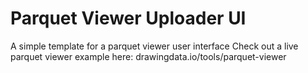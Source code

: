 # Parquet Viewer Uploader UI
A simple template for a parquet viewer user interface
Check out a live parquet viewer example here: drawingdata.io/tools/parquet-viewer
